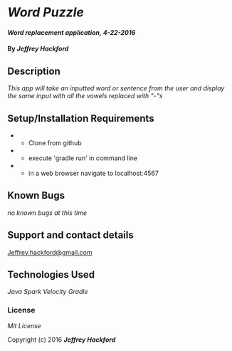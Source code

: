 # _Word Puzzle_

#### _Word replacement application, 4-22-2016_

#### By _**Jeffrey Hackford**_

## Description

_This app will take an inputted word or sentence from the user and display the same input with all the vowels replaced with "-"s_

## Setup/Installation Requirements

* - Clone from github
* - execute 'gradle run' in command line
* - in a web browser navigate to localhost:4567

## Known Bugs

_no known bugs at this time_

## Support and contact details

Jeffrey.hackford@gmail.com

## Technologies Used

_Java_
_Spark_
_Velocity_
_Gradle_

### License

*Mit License*

Copyright (c) 2016 **_Jeffrey Hackford_**

